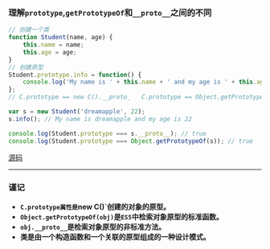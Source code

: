 ### 理解`prototype`,`getPrototypeOf`和`__proto__`之间的不同

```javascript
// 创建一个类
function Student(name, age) {
    this.name = name;
    this.age = age;
}
// 创建原型
Student.prototype.info = function() {
    console.log('My name is ' + this.name + ' and my age is ' + this.age);
};
// C.prototype == new C().__proto_   C.prototype == Object.getPrototypeOf(new C())

var s = new Student('dreamapple', 22);
s.info(); // My name is dreamapple and my age is 22

console.log(Student.prototype === s.__proto__); // true
console.log(Student.prototype === Object.getPrototypeOf(s)); // true
```
[源码](item30/demo.js)

------

### 谨记
+ **`C.prototype属性是`new C()`创建的对象的原型。**
+ **`Object.getPrototypeOf(obj)`是`ES5`中检索对象原型的标准函数。**
+ **`obj.__proto__`是检索对象原型的非标准方法。**
+ **类是由一个构造函数和一个关联的原型组成的一种设计模式。**